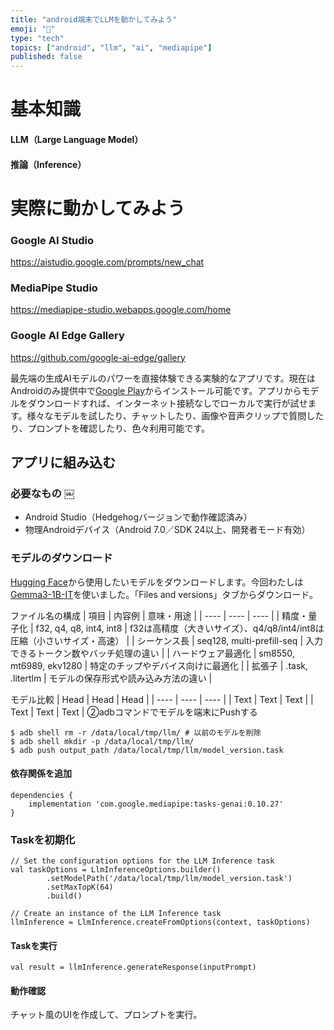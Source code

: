 ```yaml
---
title: "android端末でLLMを動かしてみよう"
emoji: "🤖"
type: "tech"
topics: ["android", "llm", "ai", "mediapipe"]
published: false
---
```


# 基本知識

#### LLM（Large Language Model）

#### 推論（Inference）

# 実際に動かしてみよう

### Google AI Studio

https://aistudio.google.com/prompts/new_chat

### MediaPipe Studio

https://mediapipe-studio.webapps.google.com/home

### Google AI Edge Gallery

https://github.com/google-ai-edge/gallery

最先端の生成AIモデルのパワーを直接体験できる実験的なアプリです。現在はAndroidのみ提供中で[Google Play](https://play.google.com/store/apps/details?id=com.google.ai.edge.gallery)からインストール可能です。アプリからモデルをダウンロードすれば、インターネット接続なしでローカルで実行が試せます。様々なモデルを試したり、チャットしたり、画像や音声クリップで質問したり、プロンプトを確認したり、色々利用可能です。

## アプリに組み込む

### 必要なもの ￼
- Android Studio（Hedgehogバージョンで動作確認済み）
- 物理Androidデバイス（Android 7.0／SDK 24以上、開発者モード有効）


### モデルのダウンロード

[Hugging Face](https://huggingface.co/litert-community)から使用したいモデルをダウンロードします。今回わたしは[Gemma3-1B-IT](https://huggingface.co/litert-community/Gemma3-1B-IT)を使いました。「Files and versions」タブからダウンロード。


ファイル名の構成
| 項目 | 内容例 | 意味・用途 |
| ---- | ---- | ---- |
| 精度・量子化 | f32, q4, q8, int4, int8 | f32は高精度（大きいサイズ）、q4/q8/int4/int8は圧縮（小さいサイズ・高速） |
| シーケンス長 | seq128, multi-prefill-seq | 入力できるトークン数やバッチ処理の違い |
| ハードウェア最適化 | sm8550, mt6989, ekv1280 | 特定のチップやデバイス向けに最適化 |
| 拡張子 | .task, .litertlm | モデルの保存形式や読み込み方法の違い |


モデル比較
| Head | Head | Head |
| ---- | ---- | ---- |
| Text | Text | Text |
| Text | Text | Text |
②adbコマンドでモデルを端末にPushする
```
$ adb shell rm -r /data/local/tmp/llm/ # 以前のモデルを削除
$ adb shell mkdir -p /data/local/tmp/llm/
$ adb push output_path /data/local/tmp/llm/model_version.task
```

#### 依存関係を追加
```
dependencies {
    implementation 'com.google.mediapipe:tasks-genai:0.10.27'
}
```

### Taskを初期化
```
// Set the configuration options for the LLM Inference task
val taskOptions = LlmInferenceOptions.builder()
        .setModelPath('/data/local/tmp/llm/model_version.task')
        .setMaxTopK(64)
        .build()

// Create an instance of the LLM Inference task
llmInference = LlmInference.createFromOptions(context, taskOptions)
```

#### Taskを実行
```
val result = llmInference.generateResponse(inputPrompt)
```

#### 動作確認
チャット風のUIを作成して、プロンプトを実行。